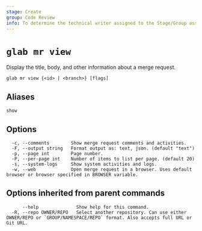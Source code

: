 ```yaml
---
stage: Create
group: Code Review
info: To determine the technical writer assigned to the Stage/Group associated with this page, see https://about.gitlab.com/handbook/product/ux/technical-writing/#assignments
---
```


<!--
This documentation is auto generated by a script.
Please do not edit this file directly. Run `make gen-docs` instead.
-->

# `glab mr view`

Display the title, body, and other information about a merge request.

```plaintext
glab mr view {<id> | <branch>} [flags]
```

## Aliases

```plaintext
show
```

## Options

```plaintext
  -c, --comments        Show merge request comments and activities.
  -F, --output string   Format output as: text, json. (default "text")
  -p, --page int        Page number.
  -P, --per-page int    Number of items to list per page. (default 20)
  -s, --system-logs     Show system activities and logs.
  -w, --web             Open merge request in a browser. Uses default browser or browser specified in BROWSER variable.
```

## Options inherited from parent commands

```plaintext
      --help              Show help for this command.
  -R, --repo OWNER/REPO   Select another repository. Can use either OWNER/REPO or `GROUP/NAMESPACE/REPO` format. Also accepts full URL or Git URL.
```
